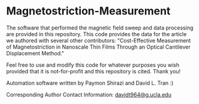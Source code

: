 # Magnetostriction-Measurement
The software that performed the magnetic field sweep and data processing are provided in this repository. This code provides the data for the article we authored with several other contributors: 
"Cost-Effective Measurement of Magnetostriction in Nanoscale Thin Films Through an Optical Cantilever Displacement Method."

Feel free to use and modify this code for whatever purposes you wish provided that it is not-for-profit and this repository is cited. Thank you!

Automation software written by Paymon Shirazi and David L. Tran :)

Corresponding Author Contact Information: davidt964@g.ucla.edu

